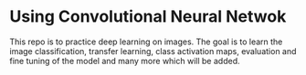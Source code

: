 # Using Convolutional Neural Netwok 
This repo is to practice deep learning on images. 
The goal is to learn the image classification, transfer learning, class activation maps, 
evaluation and fine tuning of the model and many more which will be added.

